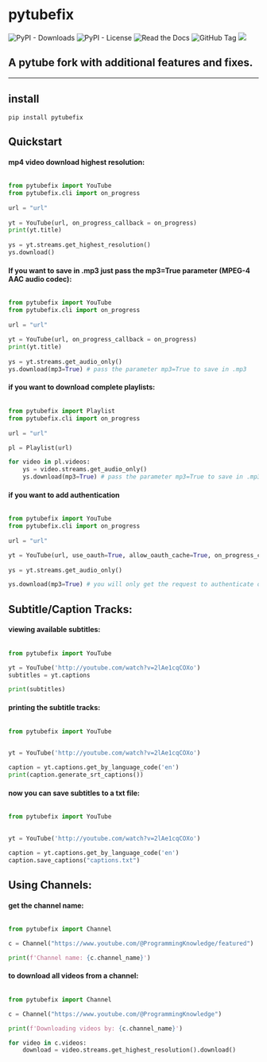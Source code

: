# pytubefix
![PyPI - Downloads](https://img.shields.io/pypi/dm/pytubefix)
![PyPI - License](https://img.shields.io/pypi/l/pytubefix)
![Read the Docs](https://img.shields.io/readthedocs/pytubefix)
![GitHub Tag](https://img.shields.io/github/v/tag/JuanBindez/pytubefix?include_prereleases)
<a href="https://pypi.org/project/pytubefix/"><img src="https://img.shields.io/pypi/v/pytubefix" /></a>


## A pytube fork with additional features and fixes.

----------
## install

    pip install pytubefix


## Quickstart

#### mp4 video download highest resolution:

```python

from pytubefix import YouTube
from pytubefix.cli import on_progress
 
url = "url"
 
yt = YouTube(url, on_progress_callback = on_progress)
print(yt.title)
 
ys = yt.streams.get_highest_resolution()
ys.download()
```

#### If you want to save in .mp3 just pass the mp3=True parameter (MPEG-4 AAC audio codec):

```python

from pytubefix import YouTube
from pytubefix.cli import on_progress
 
url = "url"
 
yt = YouTube(url, on_progress_callback = on_progress)
print(yt.title)
 
ys = yt.streams.get_audio_only()
ys.download(mp3=True) # pass the parameter mp3=True to save in .mp3
```

#### if you want to download complete playlists:

```python

from pytubefix import Playlist
from pytubefix.cli import on_progress
 
url = "url"

pl = Playlist(url)

for video in pl.videos:
    ys = video.streams.get_audio_only()
    ys.download(mp3=True) # pass the parameter mp3=True to save in .mp3

```

#### if you want to add authentication

```python

from pytubefix import YouTube
from pytubefix.cli import on_progress
 
url = "url"

yt = YouTube(url, use_oauth=True, allow_oauth_cache=True, on_progress_callback = on_progress)
           
ys = yt.streams.get_audio_only()

ys.download(mp3=True) # you will only get the request to authenticate once you download

```

## Subtitle/Caption Tracks:

#### viewing available subtitles:

```python

from pytubefix import YouTube

yt = YouTube('http://youtube.com/watch?v=2lAe1cqCOXo')
subtitles = yt.captions

print(subtitles)

```

#### printing the subtitle tracks:

```python

from pytubefix import YouTube
 

yt = YouTube('http://youtube.com/watch?v=2lAe1cqCOXo')

caption = yt.captions.get_by_language_code('en')
print(caption.generate_srt_captions())

```

#### now you can save subtitles to a txt file:

```python

from pytubefix import YouTube
 

yt = YouTube('http://youtube.com/watch?v=2lAe1cqCOXo')

caption = yt.captions.get_by_language_code('en')
caption.save_captions("captions.txt")

```

## Using Channels:

#### get the channel name:

```python

from pytubefix import Channel

c = Channel("https://www.youtube.com/@ProgrammingKnowledge/featured")

print(f'Channel name: {c.channel_name}')

```

#### to download all videos from a channel:


```python

from pytubefix import Channel

c = Channel("https://www.youtube.com/@ProgrammingKnowledge")

print(f'Downloading videos by: {c.channel_name}')

for video in c.videos:
    download = video.streams.get_highest_resolution().download()

```

